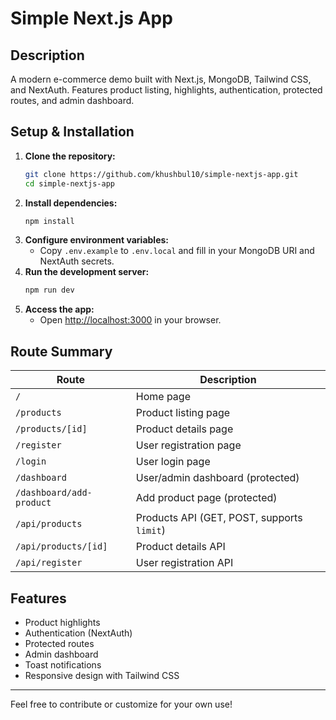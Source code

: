 # Simple Next.js App

## Description
A modern e-commerce demo built with Next.js, MongoDB, Tailwind CSS, and NextAuth. Features product listing, highlights, authentication, protected routes, and admin dashboard.

## Setup & Installation

1. **Clone the repository:**
   ```bash
   git clone https://github.com/khushbul10/simple-nextjs-app.git
   cd simple-nextjs-app
   ```
2. **Install dependencies:**
   ```bash
   npm install
   ```
3. **Configure environment variables:**
   - Copy `.env.example` to `.env.local` and fill in your MongoDB URI and NextAuth secrets.
4. **Run the development server:**
   ```bash
   npm run dev
   ```
5. **Access the app:**
   - Open [http://localhost:3000](http://localhost:3000) in your browser.

## Route Summary

| Route                        | Description                                 |
|------------------------------|---------------------------------------------|
| `/`                          | Home page                                   |
| `/products`                  | Product listing page                        |
| `/products/[id]`             | Product details page                        |
| `/register`                  | User registration page                      |
| `/login`                     | User login page                             |
| `/dashboard`                 | User/admin dashboard (protected)            |
| `/dashboard/add-product`     | Add product page (protected)                |
| `/api/products`              | Products API (GET, POST, supports `limit`)  |
| `/api/products/[id]`         | Product details API                         |
| `/api/register`              | User registration API                       |

## Features
- Product highlights
- Authentication (NextAuth)
- Protected routes
- Admin dashboard
- Toast notifications
- Responsive design with Tailwind CSS

---
Feel free to contribute or customize for your own use!
